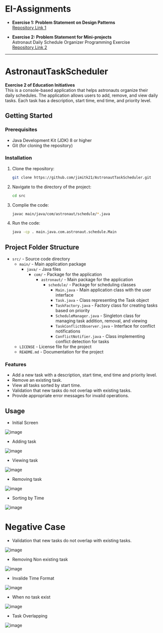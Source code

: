 # EI-Assignments

- **Exercise 1: Problem Statement on Design Patterns**  
  [Repository Link 1](https://github.com/jimitk21/design-pattern-java)

- **Exercise 2: Problem Statement for Mini-projects**  
   Astronaut Daily Schedule Organizer Programming Exercise  
  [Repository Link 2](https://github.com/jimitk21/AstronautTaskScheduler)

---


# AstronautTaskScheduler

**Exercise 2 of Education Initiatives**  
This is a console-based application that helps astronauts organize their daily schedules. The application allows users to add, remove, and view daily tasks. Each task has a description, start time, end time, and priority level.

## Getting Started

### Prerequisites
- Java Development Kit (JDK) 8 or higher
- Git (for cloning the repository)

### Installation

1. Clone the repository:
   ```bash
   git clone https://github.com/jimitk21/AstronautTaskScheduler.git

2. Navigate to the directory of the project:
   ```bash
   cd src
3. Complie the code:
   ```bash
   javac main/java/com/astronaut/schedule/*.java
4. Run the code:
   ```bash
   java -cp . main.java.com.astronaut.schedule.Main
   ```


## Project Folder Structure

- `src/` - Source code directory
  - `main/` - Main application package
    - `java/` - Java files
      - `com/` - Package for the application
        - `astronaut/` - Main package for the application
          - `schedule/` - Package for scheduling classes
            - `Main.java` - Main application class with the user interface
            - `Task.java` - Class representing the Task object
            - `TaskFactory.java` - Factory class for creating tasks based on priority
            - `ScheduleManager.java` - Singleton class for managing task addition, removal, and viewing
            - `TaskConflictObserver.java` - Interface for conflict notifications
            - `ConflictNotifier.java` - Class implementing conflict detection for tasks
  - `LICENSE` - License file for the project
  - `README.md` - Documentation for the project



   
### Features
- Add a new task with a description, start time, end time and priority level.
- Remove an existing task.
- View all tasks sorted by start time.
- Validation that new tasks do not overlap with existing tasks.
- Provide appropriate error messages for invalid operations.

## Usage 
- Initial Screen
  
![image](https://github.com/user-attachments/assets/e45f3577-0050-43b3-9795-f03e0aca207f)

- Adding task

![image](https://github.com/user-attachments/assets/493152e7-6caa-4499-ad5f-c430f1d98eeb)

- Viewing task

![image](https://github.com/user-attachments/assets/b7863692-6b67-426e-bf4c-51e53c02d58d)

- Removing task

![image](https://github.com/user-attachments/assets/d33b384f-a403-4c8f-8076-aeff9311e690)

- Sorting by Time

![image](https://github.com/user-attachments/assets/1de8a7ef-3f23-402a-b390-3bc0abbab101)


# Negative Case


- Validation that new tasks do not overlap with existing tasks.

![image](https://github.com/user-attachments/assets/c536eb72-2aa4-4bff-a14c-3e875d933a14)

- Removing Non existing task

![image](https://github.com/user-attachments/assets/8e83d74f-ab38-439d-a9a9-ed5cb721e0d5)

- Invalide Time Format

![image](https://github.com/user-attachments/assets/45cf4f01-0d5a-4eaa-beca-24f691a823bd)

- When no task exist

![image](https://github.com/user-attachments/assets/cda036ea-fb86-4f40-aae4-96e0577af54e)

- Task Overlapping

![image](https://github.com/user-attachments/assets/8adb8adb-90b9-411f-b597-645f360f5f9b)

